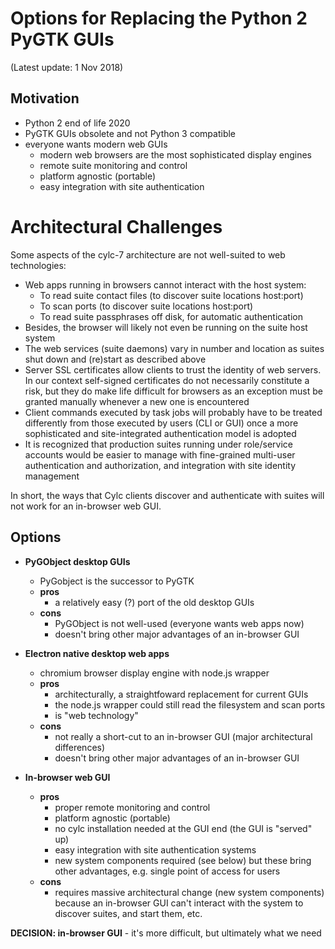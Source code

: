 # Options for Replacing the Python 2 PyGTK GUIs

(Latest update: 1 Nov 2018)

## Motivation

- Python 2 end of life 2020
- PyGTK GUIs obsolete and not Python 3 compatible
- everyone wants modern web GUIs
  - modern web browsers are the most sophisticated display engines
  - remote suite monitoring and control
  - platform agnostic (portable)
  - easy integration with site authentication

# Architectural Challenges

Some aspects of the cylc-7 architecture are not well-suited to web technologies:
- Web apps running in browsers cannot interact with the host system:
  - To read suite contact files (to discover suite locations host:port)
  - To scan ports (to discover suite locations host:port)
  - To read suite passphrases off disk, for automatic authentication
- Besides, the browser will likely not even be running on the suite host system
- The web services (suite daemons) vary in number and location as suites shut
  down and (re)start as described above
- Server SSL certificates allow clients to trust the identity of web servers.
  In our context self-signed certificates do not necessarily constitute a risk,
  but they do make life difficult for browsers as an exception must be granted
  manually whenever a new one is encountered
- Client commands executed by task jobs will probably have to be treated
  differently from those executed by users (CLI or GUI) once a more
  sophisticated and site-integrated authentication model is adopted
- It is recognized that production suites running under role/service accounts
  would be easier to manage with fine-grained multi-user authentication and
  authorization, and integration with site identity management

In short, the ways that Cylc clients discover and authenticate with suites will
not work for an in-browser web GUI.

## Options

- __PyGObject desktop GUIs__
  - PyGobject is the successor to PyGTK
  - __pros__
    - a relatively easy (?) port of the old desktop GUIs
  - __cons__
    - PyGObject is not well-used (everyone wants web apps now)
    - doesn't bring other major advantages of an in-browser GUI

- __Electron native desktop web apps__
  - chromium browser display engine with node.js wrapper
  - __pros__
    - architecturally, a straightfoward replacement for current GUIs
    - the node.js wrapper could still read the filesystem and scan ports
    - is "web technology"
  - __cons__
    - not really a short-cut to an in-browser GUI (major architectural differences)
    - doesn't bring other major advantages of an in-browser GUI

- __In-browser web GUI__
  - __pros__
    - proper remote monitoring and control
    - platform agnostic (portable)
    - no cylc installation needed at the GUI end (the GUI is "served" up)
    - easy integration with site authentication systems
    - new system components required (see below) but these bring other
      advantages, e.g. single point of access for users
  - __cons__
    - requires massive architectural change (new system components) because
      an in-browser GUI can't interact with the system to discover suites, and
      start them, etc.
      
__DECISION: in-browser GUI__ - it's more difficult, but ultimately what we need

